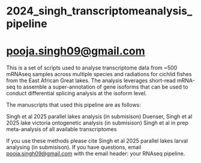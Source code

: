# 2024_singh_transcriptomeanalysis_pipeline
# pooja.singh09@gmail.com

This is a set of scripts used to analyse transcriptome data from ~500 mRNAseq samples across multiple species and radiations
for cichlid fishes from the East African Great lakes. The analysis leverages short-read mRNA-seq to assemble a super-annotation
of gene isoforms that can be used to conduct differential splicing analysis at the isoform level.

The manuscripts that used this pipeline are as follows:

Singh et al 2025 parallel lakes analysis (in submisison)
Duenser, Singh et al 2025 lake victoria ontogenetic analysis (in submisison)
Singh et al in prep meta-analysis of all available transcriptomes

If you use these methods please cite Singh et al 2025 parallel lakes larval analysing (in submisison).
If you have questions, email pooja.singh09@gmail.com with the email header: your RNAseq pipeline.
